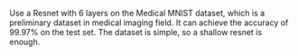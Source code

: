 Use a Resnet with 6 layers on the Medical MNIST dataset, which is a preliminary dataset in medical imaging field.
It can achieve the accuracy of 99.97% on the test set. 
The dataset is simple, so a shallow resnet is enough.
    